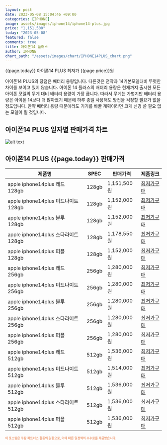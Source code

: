 ```yaml
---
layout: post
date: 2023-05-08 15:04:46 +09:00
categories: [IPHONE]
image: assets/images/iphone14/iphone14-plus.jpg
price: "1,151,500"
today: "2023-05-08"
featured: false
comments: true
title: 아이폰14 플러스
author: IPHONE
chart_path: "/assets/images/chart/IPHONE14PLUS_chart.png"
---
```


{{page.today}} 아이폰14 PLUS 최저가 {{page.price}}원

아이폰14 PLUS의 장점은 배터리 용량입니다. 다른것은 전작과 14기본모델대비 뚜렷한 차이를 보이고 있지 않습니다.
아이폰 14 플러스의 배터리 용량은 현재까지 출시한 모든 아이폰 모델의 무게 대비 배터리 용량이 가장 큽니다. 따라서 무게는 가볍지만 배터리 용량은 아이폰 14보다 더 많아졌기 때문에 하루 종일 사용해도 방전을 걱정할 필요가 없을 정도입니다. 만약 배터리 용량 때문에라도 기기를 바꿀 계획이라면 크게 신경 쓸 필요 없는 모델이 될 것입니다.

## 아이폰14 PLUS 일자별 판매가격 차트
![alt text]({{page.chart_path}} "아이폰14 PLUS3 판매가격 차트")

## 아이폰14 PLUS {{page.today}} 판매가격
<main>
<table id="rwd-table-large">
  <thead>
    <tr>
      <th>제품명</th>
      <th>SPEC</th>
      <th>판매가격</th>
      <th>제품링크</th>
    </tr>
  </thead>
  <tbody><tr>
        <td>apple iphone14plus 레드 128gb </td>
        <td>128gb</td>
        <td>1,151,500원</td>
        <td><a href='https://link.coupang.com/a/SOXMI' target='_blank'>최저가구매</a></td>
        </tr><tr>
        <td>apple iphone14plus 미드나이트 128gb </td>
        <td>128gb</td>
        <td>1,152,000원</td>
        <td><a href='https://link.coupang.com/a/SOXOS' target='_blank'>최저가구매</a></td>
        </tr><tr>
        <td>apple iphone14plus 블루 128gb </td>
        <td>128gb</td>
        <td>1,152,000원</td>
        <td><a href='https://link.coupang.com/a/SOXRa' target='_blank'>최저가구매</a></td>
        </tr><tr>
        <td>apple iphone14plus 스타라이트 128gb </td>
        <td>128gb</td>
        <td>1,178,550원</td>
        <td><a href='https://link.coupang.com/a/SOXTi' target='_blank'>최저가구매</a></td>
        </tr><tr>
        <td>apple iphone14plus 퍼플 128gb </td>
        <td>128gb</td>
        <td>1,152,000원</td>
        <td><a href='https://link.coupang.com/a/SOXVy' target='_blank'>최저가구매</a></td>
        </tr><tr>
        <td>apple iphone14plus 레드 256gb </td>
        <td>256gb</td>
        <td>1,280,000원</td>
        <td><a href='https://link.coupang.com/a/SOXYu' target='_blank'>최저가구매</a></td>
        </tr><tr>
        <td>apple iphone14plus 미드나이트 256gb </td>
        <td>256gb</td>
        <td>1,280,000원</td>
        <td><a href='https://link.coupang.com/a/SOX1p' target='_blank'>최저가구매</a></td>
        </tr><tr>
        <td>apple iphone14plus 블루 256gb </td>
        <td>256gb</td>
        <td>1,280,000원</td>
        <td><a href='https://link.coupang.com/a/SOX3e' target='_blank'>최저가구매</a></td>
        </tr><tr>
        <td>apple iphone14plus 스타라이트 256gb </td>
        <td>256gb</td>
        <td>1,280,000원</td>
        <td><a href='https://link.coupang.com/a/SOX5K' target='_blank'>최저가구매</a></td>
        </tr><tr>
        <td>apple iphone14plus 퍼플 256gb </td>
        <td>256gb</td>
        <td>1,280,000원</td>
        <td><a href='https://link.coupang.com/a/SOX8c' target='_blank'>최저가구매</a></td>
        </tr><tr>
        <td>apple iphone14plus 레드 512gb </td>
        <td>512gb</td>
        <td>1,536,000원</td>
        <td><a href='https://link.coupang.com/a/SOX95' target='_blank'>최저가구매</a></td>
        </tr><tr>
        <td>apple iphone14plus 미드나이트 512gb </td>
        <td>512gb</td>
        <td>1,514,000원</td>
        <td><a href='https://link.coupang.com/a/SOYbX' target='_blank'>최저가구매</a></td>
        </tr><tr>
        <td>apple iphone14plus 블루 512gb </td>
        <td>512gb</td>
        <td>1,536,000원</td>
        <td><a href='https://link.coupang.com/a/SOYeZ' target='_blank'>최저가구매</a></td>
        </tr><tr>
        <td>apple iphone14plus 스타라이트 512gb </td>
        <td>512gb</td>
        <td>1,536,000원</td>
        <td><a href='https://link.coupang.com/a/SOYhS' target='_blank'>최저가구매</a></td>
        </tr><tr>
        <td>apple iphone14plus 퍼플 512gb </td>
        <td>512gb</td>
        <td>1,536,000원</td>
        <td><a href='https://link.coupang.com/a/SOYko' target='_blank'>최저가구매</a></td>
        </tr></tbody>
</table>
</main>
<div style="color:#e56a2c;font-size: 0.7em;" >
이 포스팅은 쿠팡 파트너스 활동의 일환으로, 이에 따른 일정액의 수수료를 제공받습니다.
</div>

